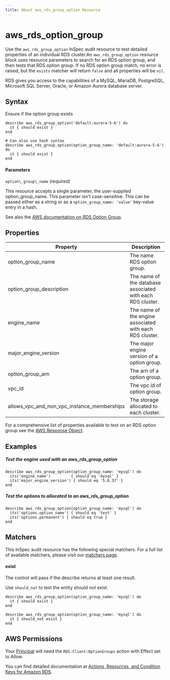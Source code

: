 ```yaml
---
title: About aws_rds_group_option Resource
---
```


# aws\_rds\_option\_group

Use the `aws_rds_group_option` InSpec audit resource to test detailed properties of an individual RDS cluster.An `aws_rds_group_option` resource block uses resource parameters to search for an RDS option group, and then tests that RDS option group.  If no RDS option group match, no error is raised, but the `exists` matcher will return `false` and all properties will be `nil`.

RDS gives you access to the capabilities of a MySQL, MariaDB, PostgreSQL, Microsoft SQL Server, Oracle, or Amazon Aurora database server.

## Syntax
Ensure if the option group exists

    describe aws_rds_group_option('default:aurora-5-6') do
      it { should exist }
    end

    # Can also use hash syntax
    describe aws_rds_group_option(option_group_name: 'default:aurora-5-6') do
      it { should exist }
    end

#### Parameters

`option\_group\_name`  _(required)_

This resource accepts a single parameter, the user-supplied option_group_name. This parameter isn't case-sensitive.
This can be passed either as a string or as a `option_group_name: 'value'` key-value entry in a hash.

See also the [AWS documentation on RDS Option Group](https://docs.aws.amazon.com/AWSCloudFormation/latest/UserGuide/aws-resource-rds-optiongroup.html).

## Properties
|Property                     | Description|
| ---                         | --- |
|option_group_name    | The name RDS option group. |
|option_group_description   | The name of the database associated with each RDS cluster. | 
|engine_name    | The name of the engine associated with each RDS cluster. |
|major_engine_version   | The major engine version of a option group. | 
|option_group_arn    | The arn of a option group.|
|vpc_id  | The vpc id of  option group. | 
|allows_vpc_and_non_vpc_instance_memberships    | The storage allocated to each cluster. |

For a comprehensive list of properties available to test on an RDS option group see the [AWS Response Object](https://docs.aws.amazon.com/sdk-for-ruby/v3/api/Aws/RDS/DBCluster.html).

## Examples

##### Test the engine used with an aws_rds_group_option

    describe aws_rds_group_option(option_group_name: 'mysql') do
      its('engine_name')         { should eq 'mysql' }
      its('major_engine_version') { should eq '5.6.37' }
    end

##### Test the options to allocated to an aws_rds_group_option

    describe aws_rds_group_option(option_group_name: 'mysql') do
      its('options.option_name') { should eq 'test' }
      its('options.permanent') { should eq true }
    end

## Matchers

This InSpec audit resource has the following special matchers. For a full list of available matchers, please visit our [matchers page](https://www.inspec.io/docs/reference/matchers/).

#### exist

The control will pass if the describe returns at least one result.

Use `should_not` to test the entity should not exist.

    describe aws_rds_group_option(option_group_name: 'mysql') do
      it { should exist }
    end

    describe aws_rds_group_option(option_group_name: 'mysql') do
      it { should_not exist }
    end

## AWS Permissions

Your [Principal](https://docs.aws.amazon.com/IAM/latest/UserGuide/intro-structure.html#intro-structure-principal) will need the `RDS:Client:OptionGroups` action with Effect set to Allow.

You can find detailed documentation at [Actions, Resources, and Condition Keys for Amazon RDS](https://docs.aws.amazon.com/IAM/latest/UserGuide/list_amazonrds.html).
